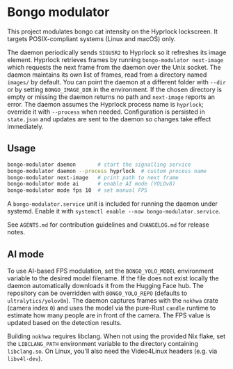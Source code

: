 # Bongo modulator

This project modulates bongo cat intensity on the Hyprlock lockscreen.
It targets POSIX-compliant systems (Linux and macOS) only.

The daemon periodically sends `SIGUSR2` to Hyprlock so it refreshes its image
element. Hyprlock retrieves frames by running `bongo-modulator next-image`
which requests the next frame from the daemon over the Unix socket. The daemon
maintains its own list of frames, read from a directory named `images/` by
default. You can point the daemon at a different folder with `--dir` or by
setting `BONGO_IMAGE_DIR` in the environment. If the chosen directory is empty or
missing the daemon returns no path and `next-image` reports an error.
The daemon assumes the Hyprlock process name is `hyprlock`; override it with
`--process` when needed.
Configuration is persisted in `state.json` and updates are sent to the daemon
so changes take effect immediately.

## Usage

```bash
bongo-modulator daemon       # start the signalling service
bongo-modulator daemon --process hyprlock  # custom process name
bongo-modulator next-image   # print path to next frame
bongo-modulator mode ai      # enable AI mode (YOLOv8)
bongo-modulator mode fps 10  # set manual FPS
```

A `bongo-modulator.service` unit is included for running the daemon under
systemd. Enable it with `systemctl enable --now bongo-modulator.service`.

See `AGENTS.md` for contribution guidelines and `CHANGELOG.md` for release
notes.

## AI mode

To use AI-based FPS modulation, set the `BONGO_YOLO_MODEL` environment variable
to the desired model filename. If the file does not exist locally the daemon
automatically downloads it from the Hugging Face hub. The repository can be
overridden with `BONGO_YOLO_REPO` (defaults to `ultralytics/yolov8n`). The
daemon captures frames with the `nokhwa` crate (camera index `0`) and uses the
model via the pure-Rust `candle` runtime to estimate how many people are in
front of the camera. The FPS value is updated based on the detection results.

Building `nokhwa` requires libclang. When not using the provided Nix flake,
set the `LIBCLANG_PATH` environment variable to the directory containing
`libclang.so`.
On Linux, you'll also need the Video4Linux headers (e.g. via `libv4l-dev`).
